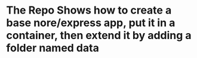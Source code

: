 # The Repo Shows how to create a base nore/express app, put it in a container, then extend it by adding a folder named data